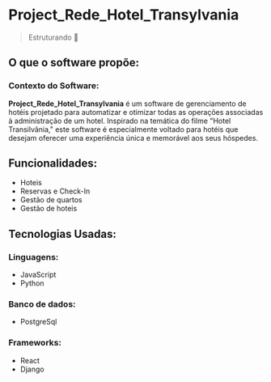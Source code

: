## <h1>Project_Rede_Hotel_Transylvania</h1>

> Estruturando 🤔

## <h2>O que o software propõe:</h2>

<h3>Contexto do Software:</h3>
  <strong>Project_Rede_Hotel_Transylvania</strong> é um software de gerenciamento de hotéis projetado para automatizar e otimizar todas as operações associadas à administração de um hotel. Inspirado na temática do filme "Hotel Transilvânia," este software é especialmente voltado para hotéis que desejam oferecer uma experiência única e memorável aos seus hóspedes.

## <h2>Funcionalidades:</h2>
  
  + Hoteis
  + Reservas e Check-In
  + Gestão de quartos
  + Gestão de hoteis
    
## <h2>Tecnologias Usadas:</h2>
  <h3>Linguagens:</h3>

  + JavaScript
  + Python
  
  <h3>Banco de dados:</h3>

  + PostgreSql

  <h3>Frameworks:</h3>
  
  + React
  + Django
